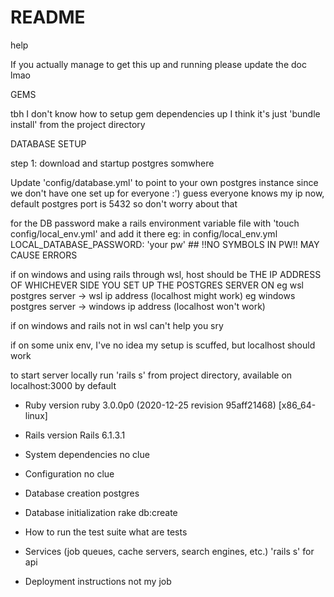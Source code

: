 # README
help

If you actually manage to get this up and running please update the doc lmao

GEMS

tbh I don't know how to setup gem dependencies up I think it's just 'bundle install' from the project directory

DATABASE SETUP

step 1: download and startup postgres somwhere

Update 'config/database.yml' to point to your own postgres instance since we don't have one set up for everyone :')
guess everyone knows my ip now, default postgres port is 5432 so don't worry about that

for the DB password make a rails environment variable file with 'touch config/local_env.yml' and add it there
eg:
in config/local_env.yml
LOCAL_DATABASE_PASSWORD: 'your pw' ## !!NO SYMBOLS IN PW!! MAY CAUSE ERRORS

if on windows and using rails through wsl, host should be THE IP ADDRESS OF WHICHEVER SIDE YOU SET UP THE POSTGRES SERVER ON 
eg wsl postgres server -> wsl ip address (localhost might work)
eg windows postgres server -> windows ip address (localhost won't work)

if on windows and rails not in wsl can't help you sry

if on some unix env, I've no idea my setup is scuffed, but localhost should work

to start server locally run 'rails s' from project directory, available on localhost:3000 by default

* Ruby version
ruby 3.0.0p0 (2020-12-25 revision 95aff21468) [x86_64-linux]

* Rails version
Rails 6.1.3.1

* System dependencies
no clue

* Configuration
no clue

* Database creation
postgres

* Database initialization
rake db:create

* How to run the test suite
what are tests

* Services (job queues, cache servers, search engines, etc.)
'rails s' for api

* Deployment instructions
not my job

